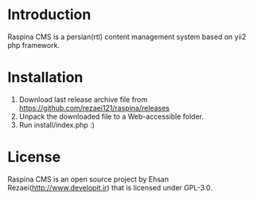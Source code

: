 Introduction
============
Raspina CMS is a persian(rtl) content management system based on yii2 php framework.

Installation
============
1. Download last release archive file from https://github.com/rezaei121/raspina/releases
2. Unpack the downloaded file to a Web-accessible folder.
3. Run install/index.php :)

License
=======
Raspina CMS is an open source project by Ehsan Rezaei(http://www.developit.ir) that is licensed under GPL-3.0.